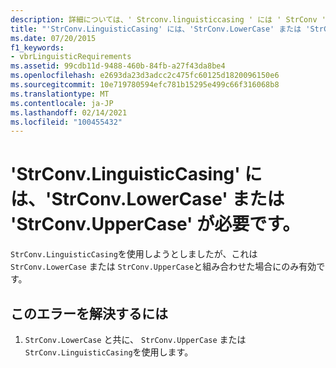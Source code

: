 ```yaml
---
description: 詳細については、' Strconv.linguisticcasing ' には ' StrConv ' または ' StrConv ' が必要です
title: "'StrConv.LinguisticCasing' には、'StrConv.LowerCase' または 'StrConv.UpperCase' が必要です。"
ms.date: 07/20/2015
f1_keywords:
- vbrLinguisticRequirements
ms.assetid: 99cdb11d-9488-460b-84fb-a27f43da8be4
ms.openlocfilehash: e2693da23d3adcc2c475fc60125d1820096150e6
ms.sourcegitcommit: 10e719780594efc781b15295e499c66f316068b8
ms.translationtype: MT
ms.contentlocale: ja-JP
ms.lasthandoff: 02/14/2021
ms.locfileid: "100455432"
---
```

# <a name="strconvlinguisticcasing-requires-strconvlowercase-or-strconvuppercase"></a>'StrConv.LinguisticCasing' には、'StrConv.LowerCase' または 'StrConv.UpperCase' が必要です。

`StrConv.LinguisticCasing`を使用しようとしましたが、これは `StrConv.LowerCase` または `StrConv.UpperCase`と組み合わせた場合にのみ有効です。  
  
## <a name="to-correct-this-error"></a>このエラーを解決するには  
  
1. `StrConv.LowerCase` と共に、 `StrConv.UpperCase` または `StrConv.LinguisticCasing`を使用します。  
